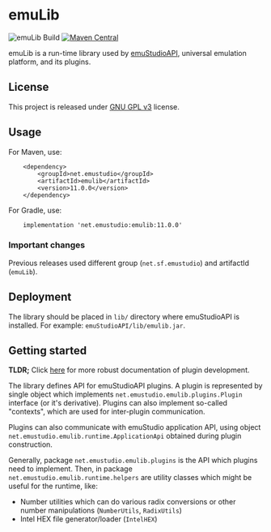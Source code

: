 # emuLib
![emuLib Build](https://github.com/emustudio/emuLib/workflows/emuLib%20Build/badge.svg)
[![Maven Central](https://maven-badges.herokuapp.com/maven-central/net.emustudio/emulib/badge.svg)](https://maven-badges.herokuapp.com/maven-central/net.emustudio/emulib)

emuLib is a run-time library used by [emuStudioAPI](https://github.com/emustudio/emuStudioAPI), universal emulation platform,
and its plugins.

## License

This project is released under [GNU GPL v3](https://www.gnu.org/licenses/gpl-3.0.html) license.

## Usage

For Maven, use:

```
    <dependency>
        <groupId>net.emustudio</groupId>
        <artifactId>emulib</artifactId>
        <version>11.0.0</version>
    </dependency>
```

For Gradle, use:

```
    implementation 'net.emustudio:emulib:11.0.0'
```

### Important changes

Previous releases used different group (`net.sf.emustudio`) and artifactId (`emuLib`).

## Deployment

The library should be placed in `lib/` directory where emuStudioAPI is installed.
For example: `emuStudioAPI/lib/emulib.jar`.


## Getting started

**TLDR;** Click [here](https://www.emustudio.net/devel/) for more robust documentation of plugin development. 

The library defines API for emuStudioAPI plugins. A plugin is represented by single object which implements
`net.emustudio.emulib.plugins.Plugin` interface (or it's derivative). Plugins can also implement so-called "contexts",
which are used for inter-plugin communication.

Plugins can also communicate with emuStudio application API, using object `net.emustudio.emulib.runtime.ApplicationApi`
obtained during plugin construction.
 
Generally, package `net.emustudio.emulib.plugins` is the API which plugins need to implement.
Then, in package `net.emustudio.emulib.runtime.helpers` are utility classes which might be useful for the runtime, like: 

- Number utilities which can do various radix conversions or other number manipulations (`NumberUtils`, `RadixUtils`)
- Intel HEX file generator/loader (`IntelHEX`)

